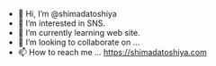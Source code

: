 - 👋 Hi, I’m @shimadatoshiya
- 👀 I’m interested in SNS.
- 🌱 I’m currently learning web site.
- 💞️ I’m looking to collaborate on ...
- 📫 How to reach me ... https://shimadatoshiya.com

<!---
shimadatoshiya/shimadatoshiya is a ✨ special ✨ repository because its `README.md` (this file) appears on your GitHub profile.
You can click the Preview link to take a look at your changes.
--->
